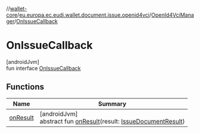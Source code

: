 //[wallet-core](../../../../index.md)/[eu.europa.ec.eudi.wallet.document.issue.openid4vci](../../index.md)/[OpenId4VciManager](../index.md)/[OnIssueCallback](index.md)

# OnIssueCallback

[androidJvm]\
fun interface [OnIssueCallback](index.md)

## Functions

| Name                     | Summary                                                                                                                                                                |
|--------------------------|------------------------------------------------------------------------------------------------------------------------------------------------------------------------|
| [onResult](on-result.md) | [androidJvm]<br>abstract fun [onResult](on-result.md)(result: [IssueDocumentResult](../../../eu.europa.ec.eudi.wallet.document.issue/-issue-document-result/index.md)) |
